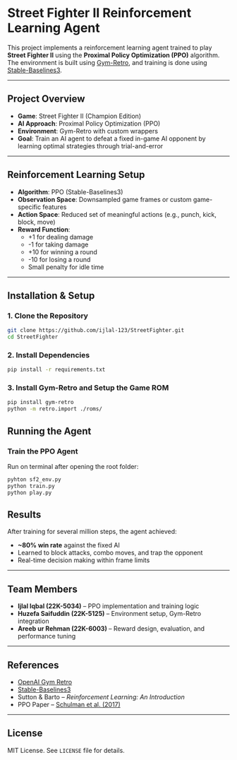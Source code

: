 
# Street Fighter II Reinforcement Learning Agent

This project implements a reinforcement learning agent trained to play **Street Fighter II** using the **Proximal Policy Optimization (PPO)** algorithm. The environment is built using [Gym-Retro](https://github.com/openai/retro), and training is done using [Stable-Baselines3](https://github.com/DLR-RM/stable-baselines3).

---

## Project Overview

- **Game**: Street Fighter II (Champion Edition)
- **AI Approach**: Proximal Policy Optimization (PPO)
- **Environment**: Gym-Retro with custom wrappers
- **Goal**: Train an AI agent to defeat a fixed in-game AI opponent by learning optimal strategies through trial-and-error

---

## Reinforcement Learning Setup

- **Algorithm**: PPO (Stable-Baselines3)
- **Observation Space**: Downsampled game frames or custom game-specific features
- **Action Space**: Reduced set of meaningful actions (e.g., punch, kick, block, move)
- **Reward Function**:
  - +1 for dealing damage
  - -1 for taking damage
  - +10 for winning a round
  - -10 for losing a round
  - Small penalty for idle time

---

## Installation & Setup

### 1. Clone the Repository

```bash
git clone https://github.com/ijlal-123/StreetFighter.git
cd StreetFighter
```

### 2. Install Dependencies

```bash
pip install -r requirements.txt
```

### 3. Install Gym-Retro and Setup the Game ROM

```bash
pip install gym-retro
python -m retro.import ./roms/
```

## Running the Agent

### Train the PPO Agent
  Run on terminal after opening the root folder:
```bash
pyhton sf2_env.py
python train.py
python play.py 
```


## Results

After training for several million steps, the agent achieved:

- **~80% win rate** against the fixed AI
- Learned to block attacks, combo moves, and trap the opponent
- Real-time decision making within frame limits

---

## Team Members

- **Ijlal Iqbal (22K-5034)** – PPO implementation and training logic  
- **Huzefa Saifuddin (22K-5125)** – Environment setup, Gym-Retro integration  
- **Areeb ur Rehman (22K-6003)** – Reward design, evaluation, and performance tuning  

---

## References

- [OpenAI Gym Retro](https://github.com/openai/retro)
- [Stable-Baselines3](https://github.com/DLR-RM/stable-baselines3)
- Sutton & Barto – *Reinforcement Learning: An Introduction*
- PPO Paper – [Schulman et al. (2017)](https://arxiv.org/abs/1707.06347)

---

## License

MIT License. See `LICENSE` file for details.
